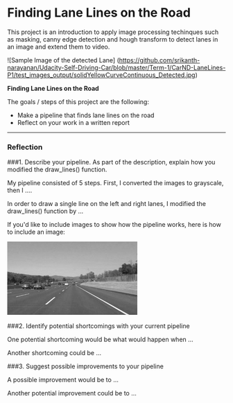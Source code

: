 # Finding Lane Lines on the Road 

This project is an introduction to apply image processing techinques such as masking, canny edge detection and hough transform to detect lanes in an image and extend them to video.

![Sample Image of the detected Lane]
(https://github.com/srikanth-narayanan/Udacity-Self-Driving-Car/blob/master/Term-1/CarND-LaneLines-P1/test_images_output/solidYellowCurveContinuous_Detected.jpg)

**Finding Lane Lines on the Road**

The goals / steps of this project are the following:
* Make a pipeline that finds lane lines on the road
* Reflect on your work in a written report


[//]: # (Image References)

[image1]: ./examples/grayscale.jpg "Grayscale"

---

### Reflection

###1. Describe your pipeline. As part of the description, explain how you modified the draw_lines() function.

My pipeline consisted of 5 steps. First, I converted the images to grayscale, then I .... 

In order to draw a single line on the left and right lanes, I modified the draw_lines() function by ...

If you'd like to include images to show how the pipeline works, here is how to include an image: 

![alt text][image1]


###2. Identify potential shortcomings with your current pipeline


One potential shortcoming would be what would happen when ... 

Another shortcoming could be ...


###3. Suggest possible improvements to your pipeline

A possible improvement would be to ...

Another potential improvement could be to ...
